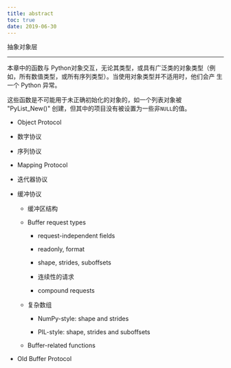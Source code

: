```yaml
---
title: abstract
toc: true
date: 2019-06-30
---
```

抽象对象层
**********

本章中的函数与 Python对象交互，无论其类型，或具有广泛类的对象类型（例
如，所有数值类型，或所有序列类型）。当使用对象类型并不适用时，他们会产
生一个 Python 异常。

这些函数是不可能用于未正确初始化的对象的，如一个列表对象被
"PyList_New()" 创建，但其中的项目没有被设置为一些非``NULL``的值。

* Object Protocol

* 数字协议

* 序列协议

* Mapping Protocol

* 迭代器协议

* 缓冲协议

  * 缓冲区结构

  * Buffer request types

    * request-independent fields

    * readonly, format

    * shape, strides, suboffsets

    * 连续性的请求

    * compound requests

  * 复杂数组

    * NumPy-style: shape and strides

    * PIL-style: shape, strides and suboffsets

  * Buffer-related functions

* Old Buffer Protocol
